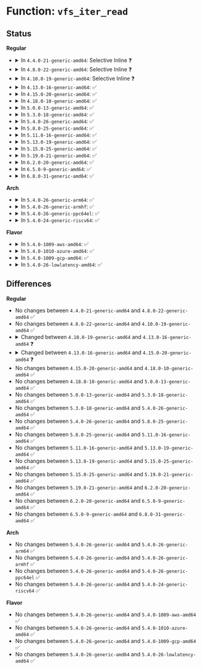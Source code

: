 # Function: <code>vfs_iter_read</code>

## Status
<b>Regular</b>
<ul>
<li>
<details>
<summary>In <code>4.4.0-21-generic-amd64</code>: Selective Inline ❓</summary>

```c
ssize_t vfs_iter_read(struct file * file, struct iov_iter * iter, loff_t * ppos)
```

```json
{
  "name": "vfs_iter_read",
  "collision_type": "Unique Global",
  "inline_type": "Selective",
  "funcs": [
    {
      "addr": 18446744071580991488,
      "name": "vfs_iter_read",
      "external": true,
      "loc": "fs/read_write.c:332",
      "file": "fs/read_write.c",
      "inline": "not declared, inlined",
      "caller_inline": [],
      "caller_func": [
        "drivers/block/loop.c:loop_queue_work",
        "drivers/block/loop.c:loop_queue_work"
      ]
    }
  ],
  "symbols": [
    {
      "addr": 18446744071580991488,
      "name": "vfs_iter_read",
      "section": ".text",
      "bind": "STB_GLOBAL",
      "size": 187
    }
  ]
}
```
</details>
</li>
<li>
<details>
<summary>In <code>4.8.0-22-generic-amd64</code>: Selective Inline ❓</summary>

```c
ssize_t vfs_iter_read(struct file * file, struct iov_iter * iter, loff_t * ppos)
```

```json
{
  "name": "vfs_iter_read",
  "collision_type": "Unique Global",
  "inline_type": "Selective",
  "funcs": [
    {
      "addr": 18446744071581147648,
      "name": "vfs_iter_read",
      "external": true,
      "loc": "fs/read_write.c:361",
      "file": "fs/read_write.c",
      "inline": "not declared, inlined",
      "caller_inline": [],
      "caller_func": [
        "drivers/block/loop.c:loop_queue_work",
        "drivers/block/loop.c:loop_queue_work"
      ]
    }
  ],
  "symbols": [
    {
      "addr": 18446744071581147648,
      "name": "vfs_iter_read",
      "section": ".text",
      "bind": "STB_GLOBAL",
      "size": 259
    }
  ]
}
```
</details>
</li>
<li>
<details>
<summary>In <code>4.10.0-19-generic-amd64</code>: Selective Inline ❓</summary>

```c
ssize_t vfs_iter_read(struct file * file, struct iov_iter * iter, loff_t * ppos)
```

```json
{
  "name": "vfs_iter_read",
  "collision_type": "Unique Global",
  "inline_type": "Selective",
  "funcs": [
    {
      "addr": 18446744071581223792,
      "name": "vfs_iter_read",
      "external": true,
      "loc": "fs/read_write.c:361",
      "file": "fs/read_write.c",
      "inline": "not declared, inlined",
      "caller_inline": [],
      "caller_func": [
        "drivers/block/loop.c:loop_queue_work",
        "drivers/block/loop.c:loop_queue_work"
      ]
    }
  ],
  "symbols": [
    {
      "addr": 18446744071581223792,
      "name": "vfs_iter_read",
      "section": ".text",
      "bind": "STB_GLOBAL",
      "size": 259
    }
  ]
}
```
</details>
</li>
<li>
<details>
<summary>In <code>4.13.0-16-generic-amd64</code>: ✅</summary>

```c
ssize_t vfs_iter_read(struct file * file, struct iov_iter * iter, loff_t * ppos, int flags)
```

```json
{
  "name": "vfs_iter_read",
  "collision_type": "Unique Global",
  "inline_type": "No",
  "funcs": [
    {
      "addr": 18446744071581273936,
      "name": "vfs_iter_read",
      "external": true,
      "loc": "fs/read_write.c:925",
      "file": "fs/read_write.c",
      "inline": "seen, unknown",
      "caller_inline": [],
      "caller_func": [
        "drivers/block/loop.c:loop_queue_work",
        "drivers/block/loop.c:loop_queue_work"
      ]
    }
  ],
  "symbols": [
    {
      "addr": 18446744071581273936,
      "name": "vfs_iter_read",
      "section": ".text",
      "bind": "STB_GLOBAL",
      "size": 35
    }
  ]
}
```
</details>
</li>
<li>
<details>
<summary>In <code>4.15.0-20-generic-amd64</code>: ✅</summary>

```c
ssize_t vfs_iter_read(struct file * file, struct iov_iter * iter, loff_t * ppos, rwf_t flags)
```

```json
{
  "name": "vfs_iter_read",
  "collision_type": "Unique Global",
  "inline_type": "No",
  "funcs": [
    {
      "addr": 18446744071581412176,
      "name": "vfs_iter_read",
      "external": true,
      "loc": "fs/read_write.c:930",
      "file": "fs/read_write.c",
      "inline": "seen, unknown",
      "caller_inline": [],
      "caller_func": [
        "drivers/block/loop.c:loop_queue_work",
        "drivers/block/loop.c:loop_queue_work"
      ]
    }
  ],
  "symbols": [
    {
      "addr": 18446744071581412176,
      "name": "vfs_iter_read",
      "section": ".text",
      "bind": "STB_GLOBAL",
      "size": 35
    }
  ]
}
```
</details>
</li>
<li>
<details>
<summary>In <code>4.18.0-10-generic-amd64</code>: ✅</summary>

```c
ssize_t vfs_iter_read(struct file * file, struct iov_iter * iter, loff_t * ppos, rwf_t flags)
```

```json
{
  "name": "vfs_iter_read",
  "collision_type": "Unique Global",
  "inline_type": "No",
  "funcs": [
    {
      "addr": 18446744071581567552,
      "name": "vfs_iter_read",
      "external": true,
      "loc": "fs/read_write.c:957",
      "file": "fs/read_write.c",
      "inline": "seen, unknown",
      "caller_inline": [],
      "caller_func": [
        "drivers/block/loop.c:loop_queue_work",
        "drivers/block/loop.c:loop_queue_work"
      ]
    }
  ],
  "symbols": [
    {
      "addr": 18446744071581567552,
      "name": "vfs_iter_read",
      "section": ".text",
      "bind": "STB_GLOBAL",
      "size": 35
    }
  ]
}
```
</details>
</li>
<li>
<details>
<summary>In <code>5.0.0-13-generic-amd64</code>: ✅</summary>

```c
ssize_t vfs_iter_read(struct file * file, struct iov_iter * iter, loff_t * ppos, rwf_t flags)
```

```json
{
  "name": "vfs_iter_read",
  "collision_type": "Unique Global",
  "inline_type": "No",
  "funcs": [
    {
      "addr": 18446744071581653184,
      "name": "vfs_iter_read",
      "external": true,
      "loc": "fs/read_write.c:954",
      "file": "fs/read_write.c",
      "inline": "seen, unknown",
      "caller_inline": [],
      "caller_func": [
        "drivers/block/loop.c:loop_queue_work",
        "drivers/block/loop.c:loop_queue_work"
      ]
    }
  ],
  "symbols": [
    {
      "addr": 18446744071581653184,
      "name": "vfs_iter_read",
      "section": ".text",
      "bind": "STB_GLOBAL",
      "size": 35
    }
  ]
}
```
</details>
</li>
<li>
<details>
<summary>In <code>5.3.0-18-generic-amd64</code>: ✅</summary>

```c
ssize_t vfs_iter_read(struct file * file, struct iov_iter * iter, loff_t * ppos, rwf_t flags)
```

```json
{
  "name": "vfs_iter_read",
  "collision_type": "Unique Global",
  "inline_type": "No",
  "funcs": [
    {
      "addr": 18446744071581771088,
      "name": "vfs_iter_read",
      "external": true,
      "loc": "fs/read_write.c:968",
      "file": "fs/read_write.c",
      "inline": "seen, unknown",
      "caller_inline": [],
      "caller_func": [
        "drivers/block/loop.c:loop_queue_work",
        "drivers/block/loop.c:loop_queue_work"
      ]
    }
  ],
  "symbols": [
    {
      "addr": 18446744071581771088,
      "name": "vfs_iter_read",
      "section": ".text",
      "bind": "STB_GLOBAL",
      "size": 35
    }
  ]
}
```
</details>
</li>
<li>
<details>
<summary>In <code>5.4.0-26-generic-amd64</code>: ✅</summary>

```c
ssize_t vfs_iter_read(struct file * file, struct iov_iter * iter, loff_t * ppos, rwf_t flags)
```

```json
{
  "name": "vfs_iter_read",
  "collision_type": "Unique Global",
  "inline_type": "No",
  "funcs": [
    {
      "addr": 18446744071581843312,
      "name": "vfs_iter_read",
      "external": true,
      "loc": "fs/read_write.c:968",
      "file": "fs/read_write.c",
      "inline": "seen, unknown",
      "caller_inline": [],
      "caller_func": [
        "drivers/block/loop.c:loop_queue_work",
        "drivers/block/loop.c:loop_queue_work"
      ]
    }
  ],
  "symbols": [
    {
      "addr": 18446744071581843312,
      "name": "vfs_iter_read",
      "section": ".text",
      "bind": "STB_GLOBAL",
      "size": 35
    }
  ]
}
```
</details>
</li>
<li>
<details>
<summary>In <code>5.8.0-25-generic-amd64</code>: ✅</summary>

```c
ssize_t vfs_iter_read(struct file * file, struct iov_iter * iter, loff_t * ppos, rwf_t flags)
```

```json
{
  "name": "vfs_iter_read",
  "collision_type": "Unique Global",
  "inline_type": "No",
  "funcs": [
    {
      "addr": 18446744071582067536,
      "name": "vfs_iter_read",
      "external": true,
      "loc": "fs/read_write.c:1024",
      "file": "fs/read_write.c",
      "inline": "seen, unknown",
      "caller_inline": [],
      "caller_func": [
        "drivers/block/loop.c:lo_read_transfer",
        "drivers/block/loop.c:lo_read_simple"
      ]
    }
  ],
  "symbols": [
    {
      "addr": 18446744071582067536,
      "name": "vfs_iter_read",
      "section": ".text",
      "bind": "STB_GLOBAL",
      "size": 35
    }
  ]
}
```
</details>
</li>
<li>
<details>
<summary>In <code>5.11.0-16-generic-amd64</code>: ✅</summary>

```c
ssize_t vfs_iter_read(struct file * file, struct iov_iter * iter, loff_t * ppos, rwf_t flags)
```

```json
{
  "name": "vfs_iter_read",
  "collision_type": "Unique Global",
  "inline_type": "No",
  "funcs": [
    {
      "addr": 18446744071582114336,
      "name": "vfs_iter_read",
      "external": true,
      "loc": "fs/read_write.c:840",
      "file": "fs/read_write.c",
      "inline": "seen, unknown",
      "caller_inline": [],
      "caller_func": [
        "drivers/block/loop.c:lo_read_transfer",
        "drivers/block/loop.c:lo_read_simple"
      ]
    }
  ],
  "symbols": [
    {
      "addr": 18446744071582114336,
      "name": "vfs_iter_read",
      "section": ".text",
      "bind": "STB_GLOBAL",
      "size": 35
    }
  ]
}
```
</details>
</li>
<li>
<details>
<summary>In <code>5.13.0-19-generic-amd64</code>: ✅</summary>

```c
ssize_t vfs_iter_read(struct file * file, struct iov_iter * iter, loff_t * ppos, rwf_t flags)
```

```json
{
  "name": "vfs_iter_read",
  "collision_type": "Unique Global",
  "inline_type": "No",
  "funcs": [
    {
      "addr": 18446744071582137440,
      "name": "vfs_iter_read",
      "external": true,
      "loc": "fs/read_write.c:838",
      "file": "fs/read_write.c",
      "inline": "seen, unknown",
      "caller_inline": [],
      "caller_func": [
        "drivers/block/loop.c:do_req_filebacked",
        "drivers/block/loop.c:lo_read_transfer"
      ]
    }
  ],
  "symbols": [
    {
      "addr": 18446744071582137440,
      "name": "vfs_iter_read",
      "section": ".text",
      "bind": "STB_GLOBAL",
      "size": 35
    }
  ]
}
```
</details>
</li>
<li>
<details>
<summary>In <code>5.15.0-25-generic-amd64</code>: ✅</summary>

```c
ssize_t vfs_iter_read(struct file * file, struct iov_iter * iter, loff_t * ppos, rwf_t flags)
```

```json
{
  "name": "vfs_iter_read",
  "collision_type": "Unique Global",
  "inline_type": "No",
  "funcs": [
    {
      "addr": 18446744071582455936,
      "name": "vfs_iter_read",
      "external": true,
      "loc": "fs/read_write.c:829",
      "file": "fs/read_write.c",
      "inline": "seen, unknown",
      "caller_inline": [],
      "caller_func": [
        "drivers/block/loop.c:do_req_filebacked",
        "drivers/block/loop.c:lo_read_transfer"
      ]
    }
  ],
  "symbols": [
    {
      "addr": 18446744071582455936,
      "name": "vfs_iter_read",
      "section": ".text",
      "bind": "STB_GLOBAL",
      "size": 35
    }
  ]
}
```
</details>
</li>
<li>
<details>
<summary>In <code>5.19.0-21-generic-amd64</code>: ✅</summary>

```c
ssize_t vfs_iter_read(struct file * file, struct iov_iter * iter, loff_t * ppos, rwf_t flags)
```

```json
{
  "name": "vfs_iter_read",
  "collision_type": "Unique Global",
  "inline_type": "No",
  "funcs": [
    {
      "addr": 18446744071582972032,
      "name": "vfs_iter_read",
      "external": true,
      "loc": "fs/read_write.c:840",
      "file": "fs/read_write.c",
      "inline": "seen, unknown",
      "caller_inline": [],
      "caller_func": [
        "drivers/block/loop.c:lo_read_simple"
      ]
    }
  ],
  "symbols": [
    {
      "addr": 18446744071582972032,
      "name": "vfs_iter_read",
      "section": ".text",
      "bind": "STB_GLOBAL",
      "size": 59
    }
  ]
}
```
</details>
</li>
<li>
<details>
<summary>In <code>6.2.0-20-generic-amd64</code>: ✅</summary>

```c
ssize_t vfs_iter_read(struct file * file, struct iov_iter * iter, loff_t * ppos, rwf_t flags)
```

```json
{
  "name": "vfs_iter_read",
  "collision_type": "Unique Global",
  "inline_type": "No",
  "funcs": [
    {
      "addr": 18446744071583530560,
      "name": "vfs_iter_read",
      "external": true,
      "loc": "fs/read_write.c:833",
      "file": "fs/read_write.c",
      "inline": "seen, unknown",
      "caller_inline": [],
      "caller_func": [
        "drivers/block/loop.c:lo_read_simple"
      ]
    }
  ],
  "symbols": [
    {
      "addr": 18446744071583530560,
      "name": "vfs_iter_read",
      "section": ".text",
      "bind": "STB_GLOBAL",
      "size": 59
    }
  ]
}
```
</details>
</li>
<li>
<details>
<summary>In <code>6.5.0-9-generic-amd64</code>: ✅</summary>

```c
ssize_t vfs_iter_read(struct file * file, struct iov_iter * iter, loff_t * ppos, rwf_t flags)
```

```json
{
  "name": "vfs_iter_read",
  "collision_type": "Unique Global",
  "inline_type": "No",
  "funcs": [
    {
      "addr": 18446744071583744976,
      "name": "vfs_iter_read",
      "external": true,
      "loc": "fs/read_write.c:832",
      "file": "fs/read_write.c",
      "inline": "seen, unknown",
      "caller_inline": [],
      "caller_func": [
        "drivers/block/loop.c:lo_read_simple"
      ]
    }
  ],
  "symbols": [
    {
      "addr": 18446744071583744976,
      "name": "vfs_iter_read",
      "section": ".text",
      "bind": "STB_GLOBAL",
      "size": 62
    }
  ]
}
```
</details>
</li>
<li>
<details>
<summary>In <code>6.8.0-31-generic-amd64</code>: ✅</summary>

```c
ssize_t vfs_iter_read(struct file * file, struct iov_iter * iter, loff_t * ppos, rwf_t flags)
```

```json
{
  "name": "vfs_iter_read",
  "collision_type": "Unique Global",
  "inline_type": "No",
  "funcs": [
    {
      "addr": 18446744071583947712,
      "name": "vfs_iter_read",
      "external": true,
      "loc": "fs/read_write.c:810",
      "file": "fs/read_write.c",
      "inline": "seen, unknown",
      "caller_inline": [],
      "caller_func": [
        "drivers/block/loop.c:lo_read_simple"
      ]
    }
  ],
  "symbols": [
    {
      "addr": 18446744071583947712,
      "name": "vfs_iter_read",
      "section": ".text",
      "bind": "STB_GLOBAL",
      "size": 329
    }
  ]
}
```
</details>
</li>
</ul>
<b>Arch</b>
<ul>
<li>
<details>
<summary>In <code>5.4.0-26-generic-arm64</code>: ✅</summary>

```c
ssize_t vfs_iter_read(struct file * file, struct iov_iter * iter, loff_t * ppos, rwf_t flags)
```

```json
{
  "name": "vfs_iter_read",
  "collision_type": "Unique Global",
  "inline_type": "No",
  "funcs": [
    {
      "addr": 18446603336493308384,
      "name": "vfs_iter_read",
      "external": true,
      "loc": "fs/read_write.c:968",
      "file": "fs/read_write.c",
      "inline": "seen, unknown",
      "caller_inline": [],
      "caller_func": [
        "drivers/block/loop.c:loop_queue_work",
        "drivers/block/loop.c:loop_queue_work"
      ]
    }
  ],
  "symbols": [
    {
      "addr": 18446603336493308384,
      "name": "vfs_iter_read",
      "section": ".text",
      "bind": "STB_GLOBAL",
      "size": 96
    }
  ]
}
```
</details>
</li>
<li>
<details>
<summary>In <code>5.4.0-26-generic-armhf</code>: ✅</summary>

```c
ssize_t vfs_iter_read(struct file * file, struct iov_iter * iter, loff_t * ppos, rwf_t flags)
```

```json
{
  "name": "vfs_iter_read",
  "collision_type": "Unique Global",
  "inline_type": "No",
  "funcs": [
    {
      "addr": 3226911096,
      "name": "vfs_iter_read",
      "external": true,
      "loc": "fs/read_write.c:968",
      "file": "fs/read_write.c",
      "inline": "seen, unknown",
      "caller_inline": [],
      "caller_func": [
        "drivers/block/loop.c:loop_queue_work",
        "drivers/block/loop.c:loop_queue_work"
      ]
    }
  ],
  "symbols": [
    {
      "addr": 3226911096,
      "name": "vfs_iter_read",
      "section": ".text",
      "bind": "STB_GLOBAL",
      "size": 52
    }
  ]
}
```
</details>
</li>
<li>
<details>
<summary>In <code>5.4.0-26-generic-ppc64el</code>: ✅</summary>

```c
ssize_t vfs_iter_read(struct file * file, struct iov_iter * iter, loff_t * ppos, rwf_t flags)
```

```json
{
  "name": "vfs_iter_read",
  "collision_type": "Unique Global",
  "inline_type": "No",
  "funcs": [
    {
      "addr": 13835058055286849280,
      "name": "vfs_iter_read",
      "external": true,
      "loc": "fs/read_write.c:968",
      "file": "fs/read_write.c",
      "inline": "seen, unknown",
      "caller_inline": [],
      "caller_func": [
        "drivers/block/loop.c:loop_queue_work",
        "drivers/block/loop.c:loop_queue_work"
      ]
    }
  ],
  "symbols": [
    {
      "addr": 13835058055286849280,
      "name": "vfs_iter_read",
      "section": ".text",
      "bind": "STB_GLOBAL",
      "size": 44
    }
  ]
}
```
</details>
</li>
<li>
<details>
<summary>In <code>5.4.0-24-generic-riscv64</code>: ✅</summary>

```c
ssize_t vfs_iter_read(struct file * file, struct iov_iter * iter, loff_t * ppos, rwf_t flags)
```

```json
{
  "name": "vfs_iter_read",
  "collision_type": "Unique Global",
  "inline_type": "No",
  "funcs": [
    {
      "addr": 18446743936273049848,
      "name": "vfs_iter_read",
      "external": true,
      "loc": "fs/read_write.c:968",
      "file": "fs/read_write.c",
      "inline": "seen, unknown",
      "caller_inline": [],
      "caller_func": [
        "drivers/block/loop.c:loop_queue_work",
        "drivers/block/loop.c:loop_queue_work"
      ]
    }
  ],
  "symbols": [
    {
      "addr": 18446743936273049848,
      "name": "vfs_iter_read",
      "section": ".text",
      "bind": "STB_GLOBAL",
      "size": 76
    }
  ]
}
```
</details>
</li>
</ul>
<b>Flavor</b>
<ul>
<li>
<details>
<summary>In <code>5.4.0-1009-aws-amd64</code>: ✅</summary>

```c
ssize_t vfs_iter_read(struct file * file, struct iov_iter * iter, loff_t * ppos, rwf_t flags)
```

```json
{
  "name": "vfs_iter_read",
  "collision_type": "Unique Global",
  "inline_type": "No",
  "funcs": [
    {
      "addr": 18446744071581812048,
      "name": "vfs_iter_read",
      "external": true,
      "loc": "fs/read_write.c:968",
      "file": "fs/read_write.c",
      "inline": "seen, unknown",
      "caller_inline": [],
      "caller_func": [
        "drivers/block/loop.c:loop_queue_work",
        "drivers/block/loop.c:loop_queue_work"
      ]
    }
  ],
  "symbols": [
    {
      "addr": 18446744071581812048,
      "name": "vfs_iter_read",
      "section": ".text",
      "bind": "STB_GLOBAL",
      "size": 35
    }
  ]
}
```
</details>
</li>
<li>
<details>
<summary>In <code>5.4.0-1010-azure-amd64</code>: ✅</summary>

```c
ssize_t vfs_iter_read(struct file * file, struct iov_iter * iter, loff_t * ppos, rwf_t flags)
```

```json
{
  "name": "vfs_iter_read",
  "collision_type": "Unique Global",
  "inline_type": "No",
  "funcs": [
    {
      "addr": 18446744071581749712,
      "name": "vfs_iter_read",
      "external": true,
      "loc": "fs/read_write.c:968",
      "file": "fs/read_write.c",
      "inline": "seen, unknown",
      "caller_inline": [],
      "caller_func": [
        "drivers/block/loop.c:loop_queue_work",
        "drivers/block/loop.c:loop_queue_work"
      ]
    }
  ],
  "symbols": [
    {
      "addr": 18446744071581749712,
      "name": "vfs_iter_read",
      "section": ".text",
      "bind": "STB_GLOBAL",
      "size": 35
    }
  ]
}
```
</details>
</li>
<li>
<details>
<summary>In <code>5.4.0-1009-gcp-amd64</code>: ✅</summary>

```c
ssize_t vfs_iter_read(struct file * file, struct iov_iter * iter, loff_t * ppos, rwf_t flags)
```

```json
{
  "name": "vfs_iter_read",
  "collision_type": "Unique Global",
  "inline_type": "No",
  "funcs": [
    {
      "addr": 18446744071581803360,
      "name": "vfs_iter_read",
      "external": true,
      "loc": "fs/read_write.c:968",
      "file": "fs/read_write.c",
      "inline": "seen, unknown",
      "caller_inline": [],
      "caller_func": [
        "drivers/block/loop.c:loop_queue_work",
        "drivers/block/loop.c:loop_queue_work"
      ]
    }
  ],
  "symbols": [
    {
      "addr": 18446744071581803360,
      "name": "vfs_iter_read",
      "section": ".text",
      "bind": "STB_GLOBAL",
      "size": 35
    }
  ]
}
```
</details>
</li>
<li>
<details>
<summary>In <code>5.4.0-26-lowlatency-amd64</code>: ✅</summary>

```c
ssize_t vfs_iter_read(struct file * file, struct iov_iter * iter, loff_t * ppos, rwf_t flags)
```

```json
{
  "name": "vfs_iter_read",
  "collision_type": "Unique Global",
  "inline_type": "No",
  "funcs": [
    {
      "addr": 18446744071581872576,
      "name": "vfs_iter_read",
      "external": true,
      "loc": "fs/read_write.c:968",
      "file": "fs/read_write.c",
      "inline": "seen, unknown",
      "caller_inline": [],
      "caller_func": [
        "drivers/block/loop.c:loop_queue_work",
        "drivers/block/loop.c:loop_queue_work"
      ]
    }
  ],
  "symbols": [
    {
      "addr": 18446744071581872576,
      "name": "vfs_iter_read",
      "section": ".text",
      "bind": "STB_GLOBAL",
      "size": 35
    }
  ]
}
```
</details>
</li>
</ul>

## Differences
<b>Regular</b>
<ul>
<li>
No changes between <code>4.4.0-21-generic-amd64</code> and <code>4.8.0-22-generic-amd64</code> ✅
</li>
<li>
No changes between <code>4.8.0-22-generic-amd64</code> and <code>4.10.0-19-generic-amd64</code> ✅
</li>
<li>
<details>
<summary>Changed between <code>4.10.0-19-generic-amd64</code> and <code>4.13.0-16-generic-amd64</code> ❓</summary>
<ul>
<li>
<b>Param added. </b>
<code>int flags</code>
</li>
</ul>
</details>
</li>
<li>
<details>
<summary>Changed between <code>4.13.0-16-generic-amd64</code> and <code>4.15.0-20-generic-amd64</code> ❓</summary>
<ul>
<li>
<b>Param type changed. </b>
<code>int flags</code> ➡️ <code>rwf_t flags</code>
</li>
</ul>
</details>
</li>
<li>
No changes between <code>4.15.0-20-generic-amd64</code> and <code>4.18.0-10-generic-amd64</code> ✅
</li>
<li>
No changes between <code>4.18.0-10-generic-amd64</code> and <code>5.0.0-13-generic-amd64</code> ✅
</li>
<li>
No changes between <code>5.0.0-13-generic-amd64</code> and <code>5.3.0-18-generic-amd64</code> ✅
</li>
<li>
No changes between <code>5.3.0-18-generic-amd64</code> and <code>5.4.0-26-generic-amd64</code> ✅
</li>
<li>
No changes between <code>5.4.0-26-generic-amd64</code> and <code>5.8.0-25-generic-amd64</code> ✅
</li>
<li>
No changes between <code>5.8.0-25-generic-amd64</code> and <code>5.11.0-16-generic-amd64</code> ✅
</li>
<li>
No changes between <code>5.11.0-16-generic-amd64</code> and <code>5.13.0-19-generic-amd64</code> ✅
</li>
<li>
No changes between <code>5.13.0-19-generic-amd64</code> and <code>5.15.0-25-generic-amd64</code> ✅
</li>
<li>
No changes between <code>5.15.0-25-generic-amd64</code> and <code>5.19.0-21-generic-amd64</code> ✅
</li>
<li>
No changes between <code>5.19.0-21-generic-amd64</code> and <code>6.2.0-20-generic-amd64</code> ✅
</li>
<li>
No changes between <code>6.2.0-20-generic-amd64</code> and <code>6.5.0-9-generic-amd64</code> ✅
</li>
<li>
No changes between <code>6.5.0-9-generic-amd64</code> and <code>6.8.0-31-generic-amd64</code> ✅
</li>
</ul>
<b>Arch</b>
<ul>
<li>
No changes between <code>5.4.0-26-generic-amd64</code> and <code>5.4.0-26-generic-arm64</code> ✅
</li>
<li>
No changes between <code>5.4.0-26-generic-amd64</code> and <code>5.4.0-26-generic-armhf</code> ✅
</li>
<li>
No changes between <code>5.4.0-26-generic-amd64</code> and <code>5.4.0-26-generic-ppc64el</code> ✅
</li>
<li>
No changes between <code>5.4.0-26-generic-amd64</code> and <code>5.4.0-24-generic-riscv64</code> ✅
</li>
</ul>
<b>Flavor</b>
<ul>
<li>
No changes between <code>5.4.0-26-generic-amd64</code> and <code>5.4.0-1009-aws-amd64</code> ✅
</li>
<li>
No changes between <code>5.4.0-26-generic-amd64</code> and <code>5.4.0-1010-azure-amd64</code> ✅
</li>
<li>
No changes between <code>5.4.0-26-generic-amd64</code> and <code>5.4.0-1009-gcp-amd64</code> ✅
</li>
<li>
No changes between <code>5.4.0-26-generic-amd64</code> and <code>5.4.0-26-lowlatency-amd64</code> ✅
</li>
</ul>
